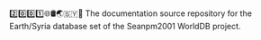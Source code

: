 2️⃣️0️⃣️0️⃣️1️⃣️🌐️🛢️🌏️🇸🇾️📖️ The documentation source repository for the Earth/Syria database set of the Seanpm2001 WorldDB project. 
